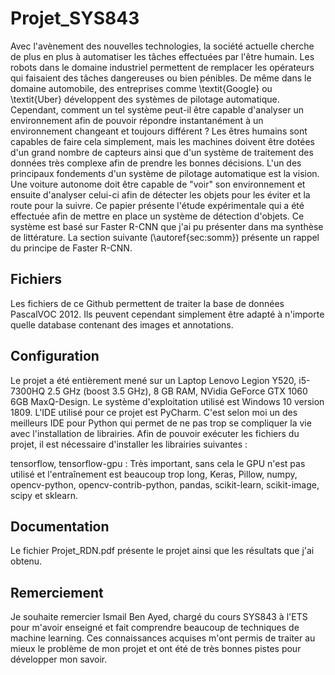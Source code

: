 # Projet_SYS843

Avec l'avènement des nouvelles technologies, la société actuelle cherche de plus en plus à automatiser les tâches effectuées par l'être humain. Les robots dans le domaine industriel permettent de remplacer les opérateurs qui faisaient des tâches dangereuses ou bien pénibles. De même dans le domaine automobile, des entreprises comme \textit{Google} ou \textit{Uber} développent des systèmes de pilotage automatique. Cependant, comment un tel système peut-il être capable d'analyser un environnement afin de pouvoir répondre instantanément à un environnement changeant et toujours différent ? Les êtres humains sont capables de faire cela simplement, mais les machines doivent être dotées d'un grand nombre de capteurs ainsi que d'un système de traitement des données très complexe afin de prendre les bonnes décisions. L'un des principaux fondements d'un système de pilotage automatique est la vision. Une voiture autonome doit être capable de "voir" son environnement et ensuite d'analyser celui-ci afin de détecter les objets pour les éviter et la route pour la suivre. Ce papier présente l'étude expérimentale qui a été effectuée afin de mettre en place un système de détection d'objets. Ce système est basé sur Faster R-CNN que j'ai pu présenter dans ma synthèse de littérature. La section suivante (\autoref{sec:somm}) présente un rappel du principe de Faster R-CNN.

## Fichiers
Les fichiers de ce Github permettent de traiter la base de données PascalVOC 2012. Ils peuvent cependant simplement être adapté à n'importe quelle database contenant des images et annotations.

## Configuration
Le projet a été entièrement mené sur un Laptop Lenovo Legion Y520, i5-7300HQ 2.5 GHz (boost 3.5 GHz), 8 GB RAM, NVidia GeForce GTX 1060 6GB MaxQ-Design. Le système d'exploitation utilisé est Windows 10 version 1809.
L'IDE utilisé pour ce projet est PyCharm. C'est selon moi un des meilleurs IDE pour Python qui permet de ne pas trop se compliquer la vie avec l'installation de librairies.
Afin de pouvoir exécuter les fichiers du projet, il est nécessaire d'installer les librairies suivantes : 

tensorflow, tensorflow-gpu : Très important, sans cela le GPU n'est pas utilisé et l'entraînement est beaucoup trop long, Keras, Pillow, numpy, opencv-python, opencv-contrib-python, pandas, scikit-learn, scikit-image, scipy et sklearn.

## Documentation
Le fichier Projet_RDN.pdf présente le projet ainsi que les résultats que j'ai obtenu.

## Remerciement

Je souhaite remercier Ismail Ben Ayed, chargé du cours SYS843 à l'ETS pour m'avoir enseigné et fait comprendre beaucoup de techniques de machine learning. Ces connaissances acquises m'ont permis de traiter au mieux le problème de mon projet et ont été de très bonnes pistes pour développer mon savoir.
